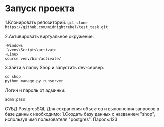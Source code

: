 # Запуск проекта
1.Клонировать репозиторий.
`git clone https://github.com/midnightrebel/test_task.git`

2.Активировать виртуальное окружение.
```
-Windows
.\venv\Scripts\activate
-Linux
source venv/bin/activate/
```
3.Зайти в папку Shop и запустить dev-сервер.
```
cd shop
python manage.py runserver
```
Логин и пароль от админки:
```
admn:pass
```
СУБД:PostgresSQL
Для сохранения объектов и выполнения запросов в базе данных необходимо:
1.Создать базу данных с названием "shop", используя имя пользователя "postgres". Пароль:123

